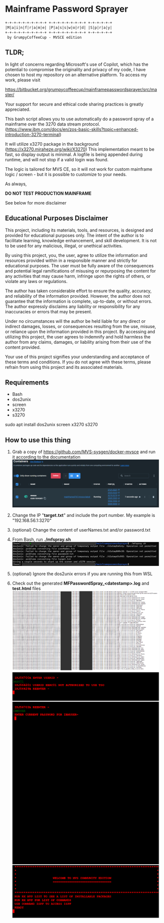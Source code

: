 # Mainframe Password Sprayer

```
+-+-+-+-+-+-+-+-+-+ +-+-+-+-+-+-+-+-+ +-+-+-+-+-+
|M|a|i|n|f|r|a|m|e| |P|a|s|s|w|o|r|d| |S|p|r|a|y|
+-+-+-+-+-+-+-+-+-+ +-+-+-+-+-+-+-+-+ +-+-+-+-+-+
 by GrumpyCoffeeCup - MVSCE edition
```

## TLDR;

In light of concerns regarding Microsoft's use of Copilot, which has the potential to compromise the originality and privacy of my code, I have chosen to host my repository on an alternative platform. To access my work, please visit 

https://bitbucket.org/grumpycoffeecup/mainframepasswordsprayer/src/master/ 


Your support for secure and ethical code sharing practices is greatly appreciated.

This bash script allows you to use automatically do a password spray of a mainframe over the 3270 data stream protocol. (https://www.ibm.com/docs/en/zos-basic-skills?topic=enhanced-introduction-3270-terminal)

It will utilize x3270 package in the background (https://x3270.miraheze.org/wiki/X3270)
This implementation meant to be fast, so display output is minimal. A logfile is being appended during runtime, and will not stop if a valid login was found.

The logic is tailored for MVS CE, so it will not work for custom mainframe logic / screen - but it is possible to customize to your needs.

As always,

**DO NOT TEST PRODUCTION MAINFRAME**

See below for more disclaimer

## Educational Purposes Disclaimer

This project, including its materials, tools, and resources, is designed and provided for educational purposes only. The intent of the author is to facilitate learning, knowledge enhancement, and skill development. It is not to be used for any malicious, illegal, or unethical activities.

By using this project, you, the user, agree to utilize the information and resources provided within in a responsible manner and strictly for educational purposes. The user must be fully aware of the consequences and potential legal ramifications of misusing or repurposing the content for any activities that may cause harm, infringe upon the rights of others, or violate any laws or regulations.

The author has taken considerable effort to ensure the quality, accuracy, and reliability of the information provided. However, the author does not guarantee that the information is complete, up-to-date, or without errors. The author expressly disclaims any liability or responsibility for any inaccuracies or errors that may be present.

Under no circumstances will the author be held liable for any direct or indirect damages, losses, or consequences resulting from the use, misuse, or reliance upon the information provided in this project. By accessing and utilizing this project, the user agrees to indemnify and hold harmless the author from any claims, damages, or liability arising from their use of the content provided.

Your use of this project signifies your understanding and acceptance of these terms and conditions. If you do not agree with these terms, please refrain from using this project and its associated materials.


## Requirements
* Bash
* dos2unix 
* screen 
* x3270
* s3270

sudo apt install dos2unix screen x3270 s3270


## How to use this thing
1. Grab a copy of https://github.com/MVS-sysgen/docker-mvsce and run it according to the documentation
![Using Docker Desktop to run mvsce](01.png)

2. Change the IP "**target.txt**" and include the port number. My example is "192.168.56.1:3270"

3. (optional) Change the content of userNames.txt and/or password.txt

4. From Bash, run **./mfspray.sh**
![Running the script](02.png)

5. (optional) Ignore the dos2unix errors if you are running this from WSL

6. Check out the generated **MFPasswordSpray_\<datestamp\>.log** and **test.html** files
![Output](03.png)
![Output](04.png)
![Output](05.png)

